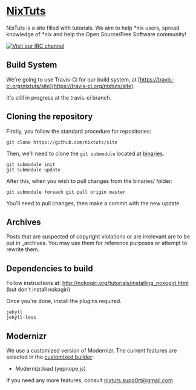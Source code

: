 # [NixTuts](http://nixtuts.info)

NixTuts is a site filled with tutorials. We aim to help *nix users, spread knowledge of *nix and help the Open Source/Free Software community!

[![Visit our IRC channel](https://kiwiirc.com/buttons/irc.spotchat.org/NixTuts.png)](https://kiwiirc.com/client/irc.spotchat.org/?nick=kiwi_guest|?#NixTuts)

## Build System

We're going to use Travis-Ci for our build system, at [https://travis-ci.org/nixtuts/site](https://travis-ci.org/nixtuts/site).

It's still in progress at the travis-ci branch.

## Cloning the repository

Firstly, you follow the standard procedure for repositories:

	git clone https://github.com/nixtuts/site
	
Then, we'll need to clone the `git submodule` located at [binaries](https://github.com/nixtuts/binaries).

    git submodule init
    git submodule update

After this, when you wish to pull changes from the binaries/ folder:

	git submodule foreach git pull origin master
	
You'll need to pull changes, then make a commit with the new update.

## Archives

Posts that are suspected of copyright violations or are irrelevant are to be put in _archives. You may use them for reference purposes or attempt to rewrite them.

## Dependencies to build

Follow instructions at: http://nokogiri.org/tutorials/installing_nokogiri.html (but don't install nokogiri)

Once you're done, install the plugins required.

    jekyll
    jekyll-less
    
## Modernizr

We use a customized version of Modernizr. The current features are selected in the [customized builder](http://modernizr.com/download/):

* Modernizr.load (yepnope.js)

If you need any more features, consult nixtuts.supp0rt@gmail.com

